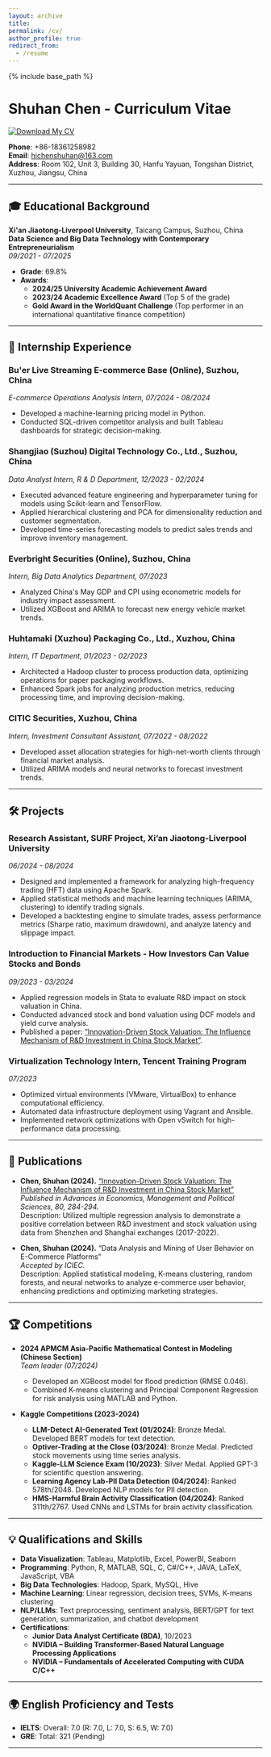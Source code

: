 ```yaml
---
layout: archive
title: 
permalink: /cv/
author_profile: true
redirect_from:
  - /resume
---
```


{% include base_path %}

# Shuhan Chen - Curriculum Vitae

[![Download My CV](https://img.shields.io/badge/Download-CV-blue)](files/Shuhan_CV.docx)

**Phone**: +86-18361258982  
**Email**: [hichenshuhan@163.com](mailto:hichenshuhan@163.com)  
**Address**: Room 102, Unit 3, Building 30, Hanfu Yayuan, Tongshan District, Xuzhou, Jiangsu, China

---

## 🎓 Educational Background

**Xi'an Jiaotong-Liverpool University**, Taicang Campus, Suzhou, China  
**Data Science and Big Data Technology with Contemporary Entrepreneurialism**  
*09/2021 - 07/2025*  
- **Grade**: 69.8%
- **Awards**:
  - **2024/25 University Academic Achievement Award**
  - **2023/24 Academic Excellence Award** (Top 5 of the grade)
  - **Gold Award in the WorldQuant Challenge** (Top performer in an international quantitative finance competition)

---

## 💼 Internship Experience

### **Bu'er Live Streaming E-commerce Base (Online), Suzhou, China**  
*E-commerce Operations Analysis Intern, 07/2024 - 08/2024*
- Developed a machine-learning pricing model in Python.
- Conducted SQL-driven competitor analysis and built Tableau dashboards for strategic decision-making.

### **Shangjiao (Suzhou) Digital Technology Co., Ltd., Suzhou, China**  
*Data Analyst Intern, R & D Department, 12/2023 - 02/2024*
- Executed advanced feature engineering and hyperparameter tuning for models using Scikit-learn and TensorFlow.
- Applied hierarchical clustering and PCA for dimensionality reduction and customer segmentation.
- Developed time-series forecasting models to predict sales trends and improve inventory management.

### **Everbright Securities (Online), Suzhou, China**  
*Intern, Big Data Analytics Department, 07/2023*
- Analyzed China's May GDP and CPI using econometric models for industry impact assessment.
- Utilized XGBoost and ARIMA to forecast new energy vehicle market trends.

### **Huhtamaki (Xuzhou) Packaging Co., Ltd., Xuzhou, China**  
*Intern, IT Department, 01/2023 - 02/2023*
- Architected a Hadoop cluster to process production data, optimizing operations for paper packaging workflows.
- Enhanced Spark jobs for analyzing production metrics, reducing processing time, and improving decision-making.

### **CITIC Securities, Xuzhou, China**  
*Intern, Investment Consultant Assistant, 07/2022 - 08/2022*
- Developed asset allocation strategies for high-net-worth clients through financial market analysis.
- Utilized ARIMA models and neural networks to forecast investment trends.

---

## 🛠️ Projects

### **Research Assistant, SURF Project, Xi’an Jiaotong-Liverpool University**  
*06/2024 - 08/2024*
- Designed and implemented a framework for analyzing high-frequency trading (HFT) data using Apache Spark.
- Applied statistical methods and machine learning techniques (ARIMA, clustering) to identify trading signals.
- Developed a backtesting engine to simulate trades, assess performance metrics (Sharpe ratio, maximum drawdown), and analyze latency and slippage impact.

### **Introduction to Financial Markets - How Investors Can Value Stocks and Bonds**  
*09/2023 - 03/2024*
- Applied regression models in Stata to evaluate R&D impact on stock valuation in China.
- Conducted advanced stock and bond valuation using DCF models and yield curve analysis.
- Published a paper: [“Innovation-Driven Stock Valuation: The Influence Mechanism of R&D Investment in China Stock Market”](https://www.ewadirect.com/proceedings/aemps/article/view/12138).

### **Virtualization Technology Intern, Tencent Training Program**  
*07/2023*
- Optimized virtual environments (VMware, VirtualBox) to enhance computational efficiency.
- Automated data infrastructure deployment using Vagrant and Ansible.
- Implemented network optimizations with Open vSwitch for high-performance data processing.

---

## 📝 Publications

- **Chen, Shuhan (2024).** [“Innovation-Driven Stock Valuation: The Influence Mechanism of R&D Investment in China Stock Market”](https://www.ewadirect.com/proceedings/aemps/article/view/12138)  
  *Published in Advances in Economics, Management and Political Sciences, 80, 284-294.*  
  Description: Utilized multiple regression analysis to demonstrate a positive correlation between R&D investment and stock valuation using data from Shenzhen and Shanghai exchanges (2017-2022).

- **Chen, Shuhan (2024).** “Data Analysis and Mining of User Behavior on E-Commerce Platforms”  
  *Accepted by ICIEC.*  
  Description: Applied statistical modeling, K-means clustering, random forests, and neural networks to analyze e-commerce user behavior, enhancing predictions and optimizing marketing strategies.

---

## 🏆 Competitions

- **2024 APMCM Asia-Pacific Mathematical Contest in Modeling (Chinese Section)**  
  *Team leader (07/2024)*  
  - Developed an XGBoost model for flood prediction (RMSE 0.046).
  - Combined K-means clustering and Principal Component Regression for risk analysis using MATLAB and Python.

- **Kaggle Competitions (2023-2024)**  
  - **LLM-Detect AI-Generated Text (01/2024)**: Bronze Medal. Developed BERT models for text detection.
  - **Optiver-Trading at the Close (03/2024)**: Bronze Medal. Predicted stock movements using time series analysis.
  - **Kaggle-LLM Science Exam (10/2023)**: Silver Medal. Applied GPT-3 for scientific question answering.
  - **Learning Agency Lab-PII Data Detection (04/2024)**: Ranked 578th/2048. Developed NLP models for PII detection.
  - **HMS-Harmful Brain Activity Classification (04/2024)**: Ranked 311th/2767. Used CNNs and LSTMs for brain activity classification.

---

## 💡 Qualifications and Skills

- **Data Visualization**: Tableau, Matplotlib, Excel, PowerBI, Seaborn
- **Programming**: Python, R, MATLAB, SQL, C, C#/C++, JAVA, LaTeX, JavaScript, VBA
- **Big Data Technologies**: Hadoop, Spark, MySQL, Hive
- **Machine Learning**: Linear regression, decision trees, SVMs, K-means clustering
- **NLP/LLMs**: Text preprocessing, sentiment analysis, BERT/GPT for text generation, summarization, and chatbot development
- **Certifications**:
  - **Junior Data Analyst Certificate (BDA)**, 10/2023
  - **NVIDIA – Building Transformer-Based Natural Language Processing Applications**
  - **NVIDIA – Fundamentals of Accelerated Computing with CUDA C/C++**

---

## 🌍 English Proficiency and Tests

- **IELTS**: Overall: 7.0 (R: 7.0, L: 7.0, S: 6.5, W: 7.0)
- **GRE**: Total: 321 (Pending)


---

